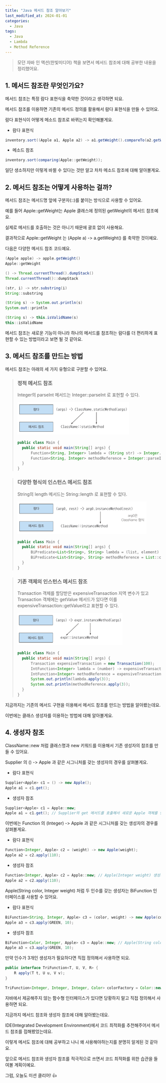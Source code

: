 ```yaml
---
title: "Java 메서드 참조 알아보기"
last_modified_at: 2024-01-01
categories:
  - Java
tags: 
  - Java
  - Lambda
  - Method Reference
---
```


> 모던 자바 인 액션(한빛미디어) 책을 보면서 메서드 참조에 대해 공부한 내용을 정리했어요.  

## 1. 메서드 참조란 무엇인가요?

메서드 참조는 특정 람다 표현식을 축약한 것이라고 생각하면 되요.

메서드 참조를 이용하면 기존의 메서드 정의를 활용해서 람다 표현식을 만들 수 있어요.

람다 표현식이 어떻게 메소드 참조로 바뀌는지 확인해볼게요.

* 람다 표현식
```java
inventory.sort((Apple a1, Apple a2) -> a1.getWeight().compareTo(a2.getWeight()));
```

* 메소드 참조
```java
inventory.sort(comparing(Apple::getWeight));
```

일단 생소하지만 이렇게 바뀔 수 있다는 것만 알고 차차 메소드 참조에 대해 알아볼게요.

## 2. 메서드 참조는 어떻게 사용하는 걸까?

메서드 참조는 메서드명 앞에 구분자(::)를 붙이는 방식으로 사용할 수 있어요.

예를 들어 Apple::getWeight는 Apple 클래스에 정의된 getWeight의 메서드 참조예요.

실제로 메서드를 호출하는 것은 아니기 때문에 괄호 없이 사용해요.

결과적으로 Apple::getWeight 는 (Apple a) -> a.getWeight() 를 축약한 것이예요.

다음은 다양한 메서드 참조 코드예요.

```java
(Apple apple) -> apple.getWeight()
Apple::getWeight
```

```java
() -> Thread.currentThread().dumpStack()
Thread.currentThread()::dumpStack
```

```java
(str, i) -> str.substring(i)
String::substring
```

```java
(String s) -> System.out.println(s)
System.out::println
```

```java
(String s) -> this.isValidName(s)
this::isValidName
```

메서드 참조는 새로운 기능이 아니라 하나의 메서드를 참조하는 람다를 더 편리하게 표현할 수 있는 방법이라고 보면 될 것 같아요.

## 3. 메서드 참조를 만드는 방법

메서드 참조는 아래의 세 가지 유형으로 구분할 수 있어요.

> ### 정적 메서드 참조
> Integer의 parseInt 메서드는 Integer::parseInt 로 표현할 수 있다.
>   
> ![lambda-to-method-static](/assets/posts/2024-01-01-01/lambda-to-method-static.png)
>
> ```java
> public class Main {
>   public static void main(String[] args) {
>       Function<String, Integer> lambda = (String str) -> Integer.parseInt(str);
>       Function<String, Integer> methodReference = Integer::parseInt;
>   }
> }
> ```

> ### 다양한 형식의 인스턴스 메서드 참조
> String의 length 메서드는 String::length 로 표현할 수 있다.
>   
> ![lambda-to-method-instance-method](/assets/posts/2024-01-01-01/lambda-to-method-instance-method.png)
>
> ```java
> public class Main {
>   public static void main(String[] args) {
>       BiPredicate<List<String>, String> lambda = (list, element) -> list.contains(element);
>       BiPredicate<List<String>, String> methodReference = List::contains;
>   }
> }
> ```

> ### 기존 객체의 인스턴스 메서드 참조
> Transaction 객체를 할당받은 expensiveTransaction 지역 변수가 있고 Transaction 객체에는 getValue 메서드가 있다면 이를 expensiveTransaction::getValue라고 표현할 수 있다.
>   
> ![lambda-to-method-local-instance-method](/assets/posts/2024-01-01-01/lambda-to-method-local-instance-method.png)
> 
> ```java
> public class Main {
>   public static void main(String[] args) {
>       Transaction expensiveTransaction = new Transaction(100);
>       IntFunction<Integer> lambda = (number) -> expensiveTransaction.getMultipliedBy(number);
>       IntFunction<Integer> methodReference = expensiveTransaction::getMultipliedBy;
>       System.out.println(lambda.apply(3));
>       System.out.println(methodReference.apply(3));
>   }
> }
> ```

지금까지는 기존의 메서드 구현을 이용해서 메서드 참조를 만드는 방법을 알아봤는데요.

이번에는 클래스 생성자를 이용하는 방법에 대해 알아볼게요.

## 4. 생성자 참조

ClassName::new 처럼 클래스명과 new 키워드를 이용해서 기존 생성자의 참조를 만들 수 있어요.

Supplier 의 () -> Apple 과 같은 시그니처를 갖는 생성자의 경우를 살펴볼게요.

* 람다 표현식
```java
Supplier<Apple> c1 = () -> new Apple();
Apple a1 = c1.get();
```

* 생성자 참조
```java
Supplier<Apple> c1 = Apple::new;
Apple a1 = c1.get(); // Supplier의 get 메서드를 호출해서 새로운 Apple 객체를 만들 수 있어요.
```

이번에는 Function 의 (Integer) -> Apple 과 같은 시그니처를 갖는 생성자의 경우를 살펴볼게요.

* 람다 표현식
```java
Function<Integer, Apple> c2 = (weight) -> new Apple(weight);
Apple a2 = c2.apply(110);
```

* 생성자 참조
```java
Function<Integer, Apple> c2 = Apple::new; // Apple(Integer weight) 생성자 참조
Apple a2 = c2.apply(110);
```

Apple(String color, Integer weight) 처럼 두 인수를 갖는 생성자는 BiFunction 인터페이스를 사용할 수 있어요.

* 람다 표현식
```java
BiFunction<String, Integer, Apple> c3 = (color, weight) -> new Apple(color, weight);
Apple a3 = c3.apply(GREEN, 10);
```

* 생성자 참조
```java
BiFunction<Color, Integer, Apple> c3 = Apple::new; // Apple(String color, Integer weight) 생성자 참조
Apple a3 = c3.apply(GREEN, 10);
```

만약 인수가 3개인 생성자가 필요하다면 직접 정의해서 사용하면 되요.

```java
public interface TriFunction<T, U, V, R> {
    R apply(T t, U u, V v);
}
```
```java
TriFunction<Integer, Integer, Integer, Color> colorFactory = Color::new;
```

자바에서 제공해주지 않는 함수형 인터페이스가 있다면 당황하지 말고 직접 정의해서 사용하면 되요.

지금까지 메서드 참조와 생성자 참조에 대해 알아봤는데요.

IDE(Integrated Development Environment)에서 코드 최적화를 추천해주어서 메서드 참조를 접해봤었는데요.

이렇게 메서도 참조에 대해 공부하고 나니 왜 사용해야하는지를 분명히 알게된 것 같아요.

앞으로 메서드 참조와 생성자 참조를 적극적으로 쓰면서 코드 최적화를 위한 습관을 들여볼 계획이예요.

그럼, 오늘도 미션 클리어! 👍
